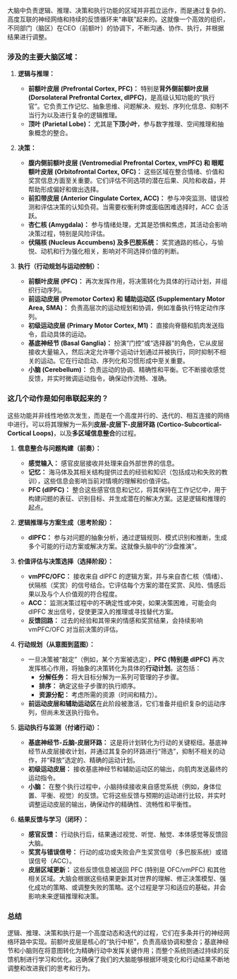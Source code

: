 大脑中负责逻辑、推理、决策和执行功能的区域并非孤立运作，而是通过复杂的、高度互联的神经网络和持续的反馈循环来“串联”起来的。这就像一个高效的组织，不同部门（脑区）在CEO（前额叶）的协调下，不断沟通、协作、执行，并根据结果进行调整。

### 涉及的主要大脑区域：

1. **逻辑与推理：**
    
    - **前额叶皮层 (Prefrontal Cortex, PFC)：** 特别是**背外侧前额叶皮层 (Dorsolateral Prefrontal Cortex, dlPFC)**，是高级认知功能的“执行官”。它负责工作记忆、抽象思维、问题解决、规划、序列化信息、抑制不当行为以及进行复杂的逻辑推理。
    - **顶叶 (Parietal Lobe)：** 尤其是**下顶小叶**，参与数字推理、空间推理和抽象概念的整合。
2. **决策：**
    
    - **腹内侧前额叶皮层 (Ventromedial Prefrontal Cortex, vmPFC) 和 眼眶额叶皮层 (Orbitofrontal Cortex, OFC)：** 这些区域在整合情绪、价值和奖赏信息方面至关重要。它们评估不同选项的潜在后果、风险和收益，并帮助形成偏好和做出选择。
    - **前扣带皮层 (Anterior Cingulate Cortex, ACC)：** 参与冲突监测、错误检测和评估决策的认知负荷。当需要权衡利弊或面临困难选择时，ACC 会活跃。
    - **杏仁核 (Amygdala)：** 参与情绪处理，尤其是恐惧和焦虑，其活动会影响决策过程，特别是风险评估。
    - **伏隔核 (Nucleus Accumbens) 及多巴胺系统：** 奖赏通路的核心，与愉悦、动机和行为强化相关，影响对不同选择价值的判断。
3. **执行（行动规划与运动控制）：**
    
    - **前额叶皮层 (PFC)：** 再次发挥作用，将决策转化为具体的行动计划，并组织行动序列。
    - **前运动皮层 (Premotor Cortex) 和 辅助运动区 (Supplementary Motor Area, SMA)：** 负责高层次的运动规划和协调，例如准备执行特定动作序列。
    - **初级运动皮层 (Primary Motor Cortex, M1)：** 直接向脊髓和肌肉发送指令，启动具体的运动。
    - **基底神经节 (Basal Ganglia)：** 扮演“门控”或“选择器”的角色，它从皮层接收大量输入，然后决定允许哪个运动计划通过并被执行，同时抑制不相关的运动。它在行动启动、序列化和习惯形成中至关重要。
    - **小脑 (Cerebellum)：** 负责运动的协调、精确性和平衡。它不断接收感觉反馈，并实时微调运动指令，确保动作流畅、准确。

### 这几个动作是如何串联起来的？

这些功能并非线性地依次发生，而是在一个高度并行的、迭代的、相互连接的网络中进行。可以将其理解为一系列**皮层-皮层下-皮层环路 (Cortico-Subcortical-Cortical Loops)**，以及**多区域信息整合**的过程。

1. **信息整合与问题构建（前奏）：**
    
    - **感觉输入：** 感官皮层接收并处理来自外部世界的信息。
    - **记忆：** 海马体及其相关结构提供过去的经验和知识（包括成功和失败的教训），这些信息会影响当前对情境的理解和价值评估。
    - **PFC (dlPFC)：** 整合这些感官信息和记忆，将其保持在工作记忆中，用于构建问题的表征、识别目标、并生成潜在的解决方案。这是逻辑和推理的起点。
2. **逻辑推理与方案生成（思考阶段）：**
    
    - **dlPFC：** 参与对问题的抽象分析，通过逻辑规则、模式识别和推断，生成多个可能的行动方案或解决方案。这就像头脑中的“沙盘推演”。
3. **价值评估与决策选择（选择阶段）：**
    
    - **vmPFC/OFC：** 接收来自 dlPFC 的逻辑方案，并与来自杏仁核（情绪）、伏隔核（奖赏）的信号结合。它评估每个方案的潜在奖赏、风险、情感后果以及与个人价值观的符合程度。
    - **ACC：** 监测决策过程中的不确定性或冲突，如果决策困难，可能会向 dlPFC 发出信号，促使更深入的推理或寻找替代方案。
    - **反馈回路：** 过去的经验和其带来的情感和奖赏结果，会持续影响 vmPFC/OFC 对当前决策的评估。
4. **行动规划（从意图到蓝图）：**
    
    - 一旦决策被“敲定”（例如，某个方案被选定），**PFC (特别是 dlPFC)** 再次发挥核心作用，将抽象的决策转化为具体的**行动计划**。这包括：
        - **分解任务：** 将大目标分解为一系列可管理的子步骤。
        - **排序：** 确定这些子步骤的执行顺序。
        - **资源分配：** 考虑所需的资源（时间和精力）。
    - **前运动皮层和辅助运动区**在此阶段被激活，它们准备并组织复杂的运动序列，但尚未发送执行指令。
5. **运动执行与监测（付诸行动）：**
    
    - **基底神经节-丘脑-皮层环路：** 这是将计划转化为行动的关键枢纽。基底神经节从皮层接收计划，并通过其复杂的环路进行“筛选”，抑制不相关的动作，并“释放”选定的、精确的运动计划。
    - **初级运动皮层：** 接收基底神经节和辅助运动区的输出，向肌肉发送最终的运动指令。
    - **小脑：** 在整个执行过程中，小脑持续接收来自感觉系统（例如，身体位置、平衡、视觉）的反馈。它将这些反馈与预期的运动进行比较，并实时调整运动皮层的输出，确保动作的精确性、流畅性和平衡性。
6. **结果反馈与学习（闭环）：**
    
    - **感官反馈：** 行动执行后，结果通过视觉、听觉、触觉、本体感觉等反馈回大脑。
    - **奖赏与错误信号：** 行动的成功或失败会产生奖赏信号（多巴胺系统）或错误信号（ACC）。
    - **皮层区域更新：** 这些反馈信息被送回 PFC (特别是 OFC/vmPFC) 和其他相关区域。大脑会根据这些结果更新其对世界的理解、修正决策模型、强化成功的策略、或调整失败的策略。这个过程是学习和适应的基础，并会影响未来逻辑推理和决策。

### 总结

逻辑、推理、决策和执行是一个高度动态和迭代的过程，它们在多条并行的神经网络环路中实现。前额叶皮层是核心的“执行中枢”，负责高级协调和整合；基底神经节和小脑则在将意图转化为精确行动中发挥关键作用；而整个系统则通过持续的反馈机制进行学习和优化。这确保了我们的大脑能够根据环境变化和行动结果不断地调整和改进我们的思考和行为。